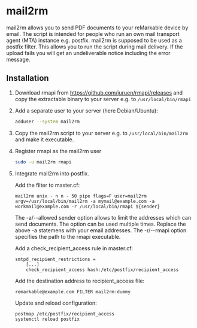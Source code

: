 mail2rm
=======

mail2rm allows you to send PDF documents to your reMarkable device by email.
The script is intended for people who run an own mail transport agent (MTA)
instance e.g. postfix. mail2rm is supposed to be used as a postfix filter.
This allows you to run the script during mail delivery. If the upload fails you
will get an undeliverable notice including the error message.


Installation
------------

 1. Download rmapi from <https://github.com/juruen/rmapi/releases>
    and copy the extractable binary to your server e.g.
    to ```/usr/local/bin/rmapi```

 2. Add a separate user to your server (here Debian/Ubuntu):

    ```bash
    adduser --system mail2rm
    ```

 3. Copy the mail2rm script to your server e.g. to
    ```/usr/local/bin/mail2rm``` and make it executable.

 4. Register rmapi as the mail2rm user

    ```bash
    sudo -u mail2rm rmapi
    ```

 5. Integrate mail2rm into postfix.

    Add the filter to master.cf:
    ```
    mail2rm unix - n n - 50 pipe flags=F user=mail2rm argv=/usr/local/bin/mail2rm -a mymail@example.com -a workmail@example.com -r /usr/local/bin/rmapi ${sender}
    ```
    The -a/--allowed sender option allows to limit the addresses which can send
    documents. The option can be used multiple times. Replace the above -a
    statemens with your email addresses. The -r/--rmapi option
    specifies the path to the rmapi executable. 

    Add a check_recipient_access rule in master.cf:
    ```
    smtpd_recipient_restrictions =
        [...]
        check_recipient_access hash:/etc/postfix/recipient_access
    ```

    Add the destination address to recipient_access file:
    ```
    remarkable@example.com FILTER mail2rm:dummy
    ```

    Update and reload configuration:
    ```bash
    postmap /etc/postfix/recipient_access
    systemctl reload postfix
    ```
